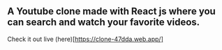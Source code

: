 ## A Youtube clone made with React js where you can search and watch your favorite videos.

Check it out live (here)[https://clone-47dda.web.app/]
